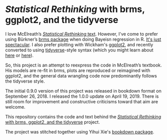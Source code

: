 # *Statistical Rethinking* with brms, ggplot2, and the tidyverse

I love McElreath’s [*Statistical Rethinking* text](http://xcelab.net/rm/statistical-rethinking/). However, I've come to prefer using Bürkner’s [brms package](https://github.com/paul-buerkner/brms) when doing Bayeisn regression in R. [It's just spectacular](http://andrewgelman.com/2017/01/10/r-packages-interfacing-stan-brms/). I also prefer plotting with Wickham's [ggplot2](https://cran.r-project.org/web/packages/ggplot2/index.html), and recently converted to using [tidyverse](https://www.tidyverse.org)-style syntax (which you might learn about [here](http://style.tidyverse.org) or [here](http://r4ds.had.co.nz/transform.html)).

So, this project is an attempt to reexpress the code in McElreath’s textbook. His models are re-fit in brms, plots are reproduced or reimagined with ggplot2, and the general data wrangling code now predominantly follows the tidyverse style.

The initial 0.9.0 version of this project was released in bookdown format on September 26, 2018. I released the 1.0.0 update on April 19, 2019. There is still room for improvement and constructive criticisms toward that aim are welcome.

This repository contains the code and text behind the [*Statistical Rethinking* with brms, ggplot2, and the tidyverse](https://bookdown.org/connect/#/apps/1850/access)
project.

The project was stitched together using Yihui Xie's [bookdown package](https://github.com/rstudio/bookdown).

